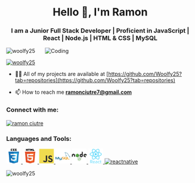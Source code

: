 <h1 align="center">Hello 👋, I'm Ramon</h1>
<h3 align="center">I am a Junior Full Stack Developer | Proficient in JavaScript | React | Node.js | HTML & CSS | MySQL</h3>
<img align="right" alt="Coding" width="400" src="https://giphy.com/embed/2IudUHdI075HL02Pkk">

<p align="left"> <img src="https://komarev.com/ghpvc/?username=woolfy25&label=Profile%20views&color=0e75b6&style=flat" alt="woolfy25" /> </p>

<p align="left"> <a href="https://github.com/ryo-ma/github-profile-trophy"><img src="https://github-profile-trophy.vercel.app/?username=woolfy25" alt="woolfy25" /></a> </p>

- 👨‍💻 All of my projects are available at [https://github.com/Woolfy25?tab=repositories](https://github.com/Woolfy25?tab=repositories)

- 📫 How to reach me **ramonciutre7@gmail.com**

<h3 align="left">Connect with me:</h3>
<p align="left">
<a href="https://linkedin.com/in/ramon ciutre" target="blank"><img align="center" src="https://raw.githubusercontent.com/rahuldkjain/github-profile-readme-generator/master/src/images/icons/Social/linked-in-alt.svg" alt="ramon ciutre" height="30" width="40" /></a>
</p>

<h3 align="left">Languages and Tools:</h3>
<p align="left"> <a href="https://www.w3schools.com/css/" target="_blank" rel="noreferrer"> <img src="https://raw.githubusercontent.com/devicons/devicon/master/icons/css3/css3-original-wordmark.svg" alt="css3" width="40" height="40"/> </a> <a href="https://www.w3.org/html/" target="_blank" rel="noreferrer"> <img src="https://raw.githubusercontent.com/devicons/devicon/master/icons/html5/html5-original-wordmark.svg" alt="html5" width="40" height="40"/> </a> <a href="https://developer.mozilla.org/en-US/docs/Web/JavaScript" target="_blank" rel="noreferrer"> <img src="https://raw.githubusercontent.com/devicons/devicon/master/icons/javascript/javascript-original.svg" alt="javascript" width="40" height="40"/> </a> <a href="https://www.mysql.com/" target="_blank" rel="noreferrer"> <img src="https://raw.githubusercontent.com/devicons/devicon/master/icons/mysql/mysql-original-wordmark.svg" alt="mysql" width="40" height="40"/> </a> <a href="https://nodejs.org" target="_blank" rel="noreferrer"> <img src="https://raw.githubusercontent.com/devicons/devicon/master/icons/nodejs/nodejs-original-wordmark.svg" alt="nodejs" width="40" height="40"/> </a> <a href="https://reactjs.org/" target="_blank" rel="noreferrer"> <img src="https://raw.githubusercontent.com/devicons/devicon/master/icons/react/react-original-wordmark.svg" alt="react" width="40" height="40"/> </a> <a href="https://reactnative.dev/" target="_blank" rel="noreferrer"> <img src="https://reactnative.dev/img/header_logo.svg" alt="reactnative" width="40" height="40"/> </a> </p>

<p><img align="center" src="https://github-readme-stats.vercel.app/api/top-langs?username=woolfy25&show_icons=true&locale=en&layout=compact" alt="woolfy25" /></p>
